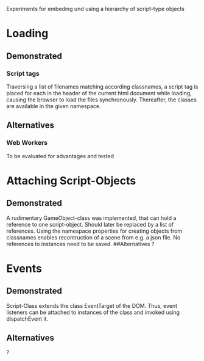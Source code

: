 Experiments for embeding und using a hierarchy of script-type objects

# Loading
## Demonstrated
### Script tags
Traversing a list of filenames matching according classnames, a script tag is placed for each in the header of the current html document while loading, causing the browser to load the files synchronously. Thereafter, the classes are available in the given namespace.
## Alternatives
### Web Workers
To be evaluated for advantages and tested
# Attaching Script-Objects
## Demonstrated
A rudimentary GameObject-class was implemented, that can hold a reference to one script-object. Should later be replaced by a list of references. Using the namespace properties for creating objects from classnames enables recontruction of a scene from e.g. a json file. No references to instances need to be saved.
##Alternatives
?
# Events
## Demonstrated
Script-Class extends the class EventTarget of the DOM. Thus, event listeners can be attached to instances of the class and invoked using dispatchEvent it.
## Alternatives
?